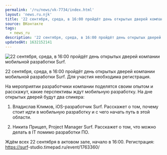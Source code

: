 ```yaml
---
permalink: '/ru/news/vk-7734/index.html'
layout: 'news.ru.njk'
title: '22 сентября, среда, в 16:00 пройдёт день открытых дверей компании мобильной разработки Surf.'
source: ВКонтакте
tags:
  - news_ru
description: '22 сентября, среда, в 16:00 пройдёт день открытых дверей компании мобильной разработки Surf.'
updatedAt: 1632152141
---
```

![22 сентября, среда, в 16:00 пройдёт день открытых дверей компании мобильной разработки Surf.](https://sun9-41.userapi.com/sun9-47/impg/t6_ZaJW4dS8EO6d-F2fDcRLOfrb_Jx9DEpQ3Bw/4udwCkilyZU.jpg?size=1280x777&quality=96&sign=d4e30406165854d0c8d52eaae836ea5f&c_uniq_tag=0yMiUNvv1-9KHwKtOdi_JwaMXPYJPxu3LIlEdScaodU&type=album)

22 сентября, среда, в 16:00 пройдёт день открытых дверей компании мобильной разработки Surf. Для участия необходима регистрация.

На мероприятии разработчики компании поделятся своим опытом и расскажут, какие перспективы ждут мобильную разработку. На дне открытых дверей будут два спикера:

1. Владислав Климов, iOS-разработчик Surf. Расскажет о том, почему стоит идти в мобильную разработку и с чего начать путь в этой области.

2. Никита Прищеп, Project Manager Surf. Расскажет о том, что можно делать в IT помимо разработки ПО.

Ждём всех 22 сентября в актовом зале, начало в 16:00.
Регистрация: [https://surf](https://surf)-studio.timepad.ru/event/1763360/
